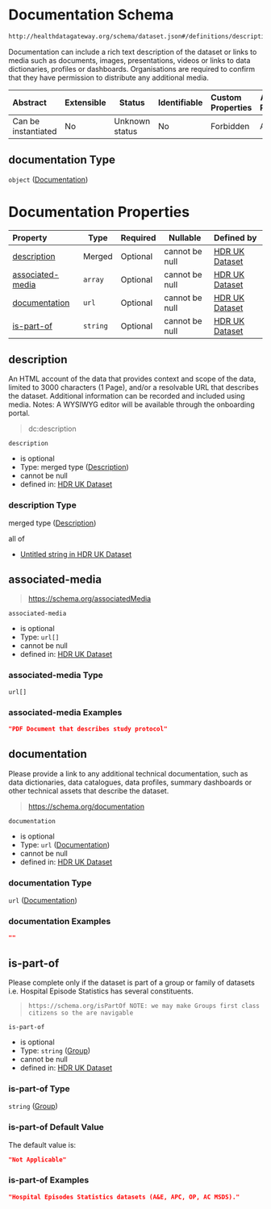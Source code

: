 # Documentation Schema

```txt
http://healthdatagateway.org/schema/dataset.json#/definitions/descriptive-metadata/properties/documentation
```

Documentation can include a rich text description of the dataset or links to media such as documents, images, presentations, videos or links to data dictionaries, profiles or dashboards. Organisations are required to confirm that they have permission to distribute any additional media.


| Abstract            | Extensible | Status         | Identifiable | Custom Properties | Additional Properties | Access Restrictions | Defined In                                                                 |
| :------------------ | ---------- | -------------- | ------------ | :---------------- | --------------------- | ------------------- | -------------------------------------------------------------------------- |
| Can be instantiated | No         | Unknown status | No           | Forbidden         | Allowed               | none                | [dataset.schema.json\*](../out/dataset.schema.json "open original schema") |

## documentation Type

`object` ([Documentation](dataset-definitions-documentation.md))

# Documentation Properties

| Property                              | Type     | Required | Nullable       | Defined by                                                                                                                                                                                        |
| :------------------------------------ | -------- | -------- | -------------- | :------------------------------------------------------------------------------------------------------------------------------------------------------------------------------------------------ |
| [description](#description)           | Merged   | Optional | cannot be null | [HDR UK Dataset](dataset-definitions-documentation-properties-description.md "http&#x3A;//healthdatagateway.org/schema/dataset.json#/definitions/documentation/properties/description")           |
| [associated-media](#associated-media) | `array`  | Optional | cannot be null | [HDR UK Dataset](dataset-definitions-documentation-properties-associated-media.md "http&#x3A;//healthdatagateway.org/schema/dataset.json#/definitions/documentation/properties/associated-media") |
| [documentation](#documentation)       | `url`    | Optional | cannot be null | [HDR UK Dataset](dataset-definitions-documentation-properties-documentation.md "http&#x3A;//healthdatagateway.org/schema/dataset.json#/definitions/documentation/properties/documentation")       |
| [is-part-of](#is-part-of)             | `string` | Optional | cannot be null | [HDR UK Dataset](dataset-definitions-documentation-properties-group.md "http&#x3A;//healthdatagateway.org/schema/dataset.json#/definitions/documentation/properties/is-part-of")                  |

## description

An HTML account of the data that provides context and scope of the data, limited to 3000 characters (1 Page), and/or a resolvable URL that describes the dataset. Additional information can be recorded and included using media. Notes: A WYSIWYG editor will be available through the onboarding portal.


> dc:description
>

`description`

-   is optional
-   Type: merged type ([Description](dataset-definitions-documentation-properties-description.md))
-   cannot be null
-   defined in: [HDR UK Dataset](dataset-definitions-documentation-properties-description.md "http&#x3A;//healthdatagateway.org/schema/dataset.json#/definitions/documentation/properties/description")

### description Type

merged type ([Description](dataset-definitions-documentation-properties-description.md))

all of

-   [Untitled string in HDR UK Dataset](dataset-definitions-description.md "check type definition")

## associated-media




> <https://schema.org/associatedMedia>
>

`associated-media`

-   is optional
-   Type: `url[]`
-   cannot be null
-   defined in: [HDR UK Dataset](dataset-definitions-documentation-properties-associated-media.md "http&#x3A;//healthdatagateway.org/schema/dataset.json#/definitions/documentation/properties/associated-media")

### associated-media Type

`url[]`

### associated-media Examples

```json
"PDF Document that describes study protocol"
```

## documentation

Please provide a link to any additional technical documentation, such as data dictionaries, data catalogues, data profiles, summary dashboards or other technical assets that describe the dataset.


> <https://schema.org/documentation>
>

`documentation`

-   is optional
-   Type: `url` ([Documentation](dataset-definitions-documentation-properties-documentation.md))
-   cannot be null
-   defined in: [HDR UK Dataset](dataset-definitions-documentation-properties-documentation.md "http&#x3A;//healthdatagateway.org/schema/dataset.json#/definitions/documentation/properties/documentation")

### documentation Type

`url` ([Documentation](dataset-definitions-documentation-properties-documentation.md))

### documentation Examples

```json
""
```

## is-part-of

Please complete only if the dataset is part of a group or family of datasets i.e. Hospital Episode Statistics has several constituents.


>     https://schema.org/isPartOf NOTE: we may make Groups first class citizens so the are navigable
>

`is-part-of`

-   is optional
-   Type: `string` ([Group](dataset-definitions-documentation-properties-group.md))
-   cannot be null
-   defined in: [HDR UK Dataset](dataset-definitions-documentation-properties-group.md "http&#x3A;//healthdatagateway.org/schema/dataset.json#/definitions/documentation/properties/is-part-of")

### is-part-of Type

`string` ([Group](dataset-definitions-documentation-properties-group.md))

### is-part-of Default Value

The default value is:

```json
"Not Applicable"
```

### is-part-of Examples

```json
"Hospital Episodes Statistics datasets (A&E, APC, OP, AC MSDS)."
```
